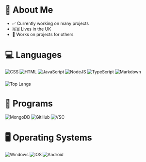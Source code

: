 # 👋 About Me 
- ✅ Currently working on many projects
- 🇬🇧 Lives in the UK
- 🤝 Works on projects for others

# 💻 Languages
![CSS](https://img.shields.io/badge/CSS-239120?&style=for-the-badge&logo=css3&logoColor=white) ![HTML](https://img.shields.io/badge/html-%23E34F26.svg?style=for-the-badge&logo=html5&logoColor=white) ![JavaScript](https://img.shields.io/badge/JavaScript-F7DF1E?style=for-the-badge&logo=javascript&logoColor=black)  ![NodeJS](https://img.shields.io/badge/node.js-6DA55F?style=for-the-badge&logo=node.js&logoColor=white) ![TypeScript](https://img.shields.io/badge/TypeScript-007ACC?style=for-the-badge&logo=typescript&logoColor=white) ![Markdown](https://img.shields.io/badge/Markdown-000000?style=for-the-badge&logo=markdown&logoColor=white)
###
![Top Langs](https://ai-topaz-seven.vercel.app/api/top-langs/?username=Soap-0020&layout=compact)

# 🏦 Programs

![MongoDB](https://img.shields.io/badge/MongoDB-4EA94B?style=for-the-badge&logo=mongodb&logoColor=white) ![GitHub](https://img.shields.io/badge/GitHub-100000?style=for-the-badge&logo=github&logoColor=white) ![VSC](https://img.shields.io/badge/Visual_Studio_Code-0078D4?style=for-the-badge&logo=visual%20studio%20code&logoColor=white)

# 🖥 Operating Systems
![Windows](https://img.shields.io/badge/Windows-0078D6?style=for-the-badge&logo=windows&logoColor=white) ![IOS](https://img.shields.io/badge/iOS-000000?style=for-the-badge&logo=ios&logoColor=white) ![Android](https://img.shields.io/badge/Android-3DDC84?style=for-the-badge&logo=android&logoColor=white)

